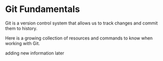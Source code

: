 # Git Fundamentals

Git is a version control system that allows us to track changes and commit them to history.

Here is a growing collection of resources and commands to know when working with Git.

adding new information later
